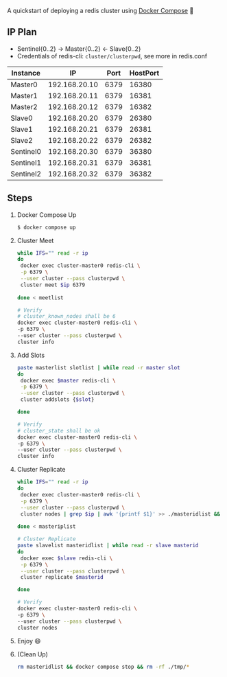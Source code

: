 A quickstart of deploying a redis cluster using [Docker Compose](https://docs.docker.com/compose/) :whale2:

## IP Plan

- Sentinel{0..2} → Master{0..2} ← Slave{0..2}
- Credentials of redis-cli: `cluster/clusterpwd`, see more in redis.conf

| Instance  | IP            | Port | HostPort |
| --------- | ------------- | ---- | -------- |
| Master0   | 192.168.20.10 | 6379 | 16380    |
| Master1   | 192.168.20.11 | 6379 | 16381    |
| Master2   | 192.168.20.12 | 6379 | 16382    |
| Slave0    | 192.168.20.20 | 6379 | 26380    |
| Slave1    | 192.168.20.21 | 6379 | 26381    |
| Slave2    | 192.168.20.22 | 6379 | 26382    |
| Sentinel0 | 192.168.20.30 | 6379 | 36380    |
| Sentinel1 | 192.168.20.31 | 6379 | 36381    |
| Sentinel2 | 192.168.20.32 | 6379 | 36382    |

## Steps

1. Docker Compose Up

   ```bash
   $ docker compose up
   ```

2. Cluster Meet

   ```bash
   while IFS="" read -r ip
   do
   	docker exec cluster-master0 redis-cli \
   	-p 6379 \
   	--user cluster --pass clusterpwd \
   	cluster meet $ip 6379
   	
   done < meetlist
   
   # Verify
   # cluster_known_nodes shall be 6
   docker exec cluster-master0 redis-cli \
   -p 6379 \
   --user cluster --pass clusterpwd \
   cluster info
   ```

3. Add Slots

   ```bash
   paste masterlist slotlist | while read -r master slot
   do
   	docker exec $master redis-cli \
   	-p 6379 \
   	--user cluster --pass clusterpwd \
   	cluster addslots {$slot}
   
   done
   
   # Verify
   # cluster_state shall be ok
   docker exec cluster-master0 redis-cli \
   -p 6379 \
   --user cluster --pass clusterpwd \
   cluster info
   ```

4. Cluster Replicate

   ```bash
   while IFS="" read -r ip
   do
   	docker exec cluster-master0 redis-cli \
   	-p 6379 \
   	--user cluster --pass clusterpwd \
   	cluster nodes | grep $ip | awk '{printf $1}' >> ./masteridlist && echo >> ./masteridlist
   	
   done < masteriplist
   
   # Cluster Replicate
   paste slavelist masteridlist | while read -r slave masterid
   do
   	docker exec $slave redis-cli \
   	-p 6379 \
   	--user cluster --pass clusterpwd \
   	cluster replicate $masterid
   
   done
   
   # Verify
   docker exec cluster-master0 redis-cli \
   -p 6379 \
   --user cluster --pass clusterpwd \
   cluster nodes
   ```

5. Enjoy :smile:

6. (Clean Up)

   ```bash
   rm masteridlist && docker compose stop && rm -rf ./tmp/*
   ```